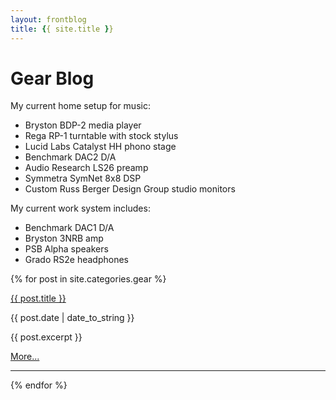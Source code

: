 ```yaml
---
layout: frontblog
title: {{ site.title }}
---
```


# Gear Blog

My current home setup for music:

* Bryston BDP-2 media player
* Rega RP-1 turntable with stock stylus
* Lucid Labs Catalyst HH phono stage
* Benchmark DAC2 D/A
* Audio Research LS26 preamp
* Symmetra SymNet 8x8 DSP
* Custom Russ Berger Design Group studio monitors

My current work system includes:

* Benchmark DAC1 D/A
* Bryston 3NRB amp
* PSB Alpha speakers
* Grado RS2e headphones

{% for post in site.categories.gear %}

<a href="{{ site.baseurl }}{{ post.url }}">{{ post.title }}</a>

{{ post.date | date_to_string }}

<p>{{ post.excerpt }}</p>

<p><a href="{{ site.baseurl }}{{ post.url }}">More...</a></p>

-----

{% endfor %}

